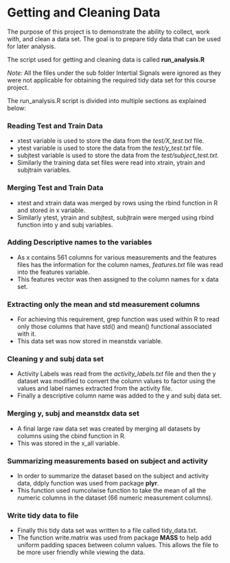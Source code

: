 Getting and Cleaning Data
============

The purpose of this project is to demonstrate the ability to collect, work with, and clean a data set. The goal is to prepare tidy data that can be used for later analysis.

The script used for getting and cleaning data is called **run_analysis.R** 

*Note:* 
All the files under the sub folder Intertial Signals were ignored as they were not applicable for obtaining the required tidy data set for this course project. 

The run_analysis.R script is divided into multiple sections as explained below:

### Reading Test and Train Data
  * xtest variable is used to store the data from the *test/X_test.txt* file. 
  * ytest variable is used to store the data from the *test/y_test.txt* file. 
  * subjtest variable is used to store the data from the *test/subject_test.txt*. 
  * Similarly the training data set files were read into xtrain, ytrain and subjtrain variables. 

### Merging Test and Train Data
  * xtest and xtrain data was merged by rows using the rbind function in R and stored in x variable. 
  * Similarly ytest, ytrain and subjtest, subjtrain were merged using rbind function into y and subj variables. 

### Adding Descriptive names to the variables
  * As x contains 561 columns for various measurements and the features files has the information for the column names, *features.txt* file was read into the features variable. 
  * This features vector was then assigned to the column names for x data set. 

### Extracting only the mean and std measurement columns
  * For achieving this requirement, grep function was used within R to read only those columns that have std() and mean() functional associated with it. 
  * This data set was now stored in meanstdx variable. 

### Cleaning y and subj data set
  * Activity Labels was read from the *activity_labels.txt* file and then the y dataset was modified to convert the column values to factor using the values and label names extracted from the activity file. 
  * Finally a descriptive column name was added to the y and subj data set. 

### Merging y, subj and meanstdx data set 
  * A final large raw data set was created by merging all datasets by columns using the cbind function in R. 
  * This was stored in the x_all variable. 

### Summarizing measurements based on subject and activity
  * In order to summarize the dataset based on the subject and activity data, ddply function was used from package **plyr**. 
  * This function used numcolwise function to take the mean of all the numeric columns in the dataset (66 numeric measurement columns). 

### Write tidy data to file
  * Finally this tidy data set was written to a file called tidy_data.txt. 
  * The function write.matrix was used from package **MASS** to help add uniform padding spaces between column values. This allows the file to be more user friendly while viewing the data. 


